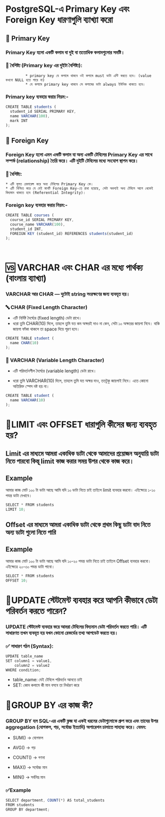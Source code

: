 
# PostgreSQL-এ Primary Key এবং Foreign Key ধারণাগুলি ব্যাখ্যা করো
## 🔑 Primary Key
### Primary Key হলো একটি কলাম বা  দুই বা ততোধিক কলামগুলোর সমষ্টি।

### 📌 বৈশিষ্ট্য (Primary key এর দুইটা বৈশিষ্ট্য):
             * primary key যে কলামে থাকবে ওই কলামে must ডাটা এন্টি করতে হবে। (value কখনো NULL হতে পারে না)
             * যে কলামে primary key থাকবে সে কলামের ডাটা always ইউনিক থাকতে হবে। 

### Primary key ব্যবহার করার নিয়ম:-

```ts
CREATE TABLE students (
  student_id SERIAL PRIMARY KEY,
  name VARCHAR(100),
  mark INT
);
```

## 🔑 Foreign Key
### Foreign Key হলো এমন একটি কলাম যা অন্য একটি টেবিলের Primary Key এর সাথে সম্পর্ক (relationship) তৈরি করে। এটি দুইটি টেবিলের মধ্যে সংযোগ স্থাপন করে।

### 📌 বৈশিষ্ট্য:
    * এটি মূলত রেফারেন্স করে অন্য টেবিলের Primary Key কে।
    * এটি নিশ্চিত করে যে যেই মানটি Foreign Key-তে রাখা হয়েছে, সেটা অবশ্যই অন্য টেবিলে আগে থেকেই বিদ্যমান থাকতে হবে (Referential Integrity)।


### Foreign key ব্যবহার করার নিয়ম:-
```ts
CREATE TABLE courses (
  course_id SERIAL PRIMARY KEY,
  course_name VARCHAR(100),
  student_id INT,
  FOREIGN KEY (student_id) REFERENCES students(student_id)
);
```
</br>

#  🆚 VARCHAR এবং CHAR এর মধ্যে পার্থক্য (বাংলায় ব্যাখ্যা)

### VARCHAR আর CHAR — দুটোই string সংরক্ষণের জন্য ব্যবহৃত হয়।

### 🔤 CHAR (Fixed Length Character)
- এটি নির্দিষ্ট দৈর্ঘ্যের (fixed length) ডেটা রাখে।
- ধরো তুমি CHAR(10) দিলে, তাহলে তুমি যত কম অক্ষরই দাও না কেন, সেটা ১০ অক্ষরের জায়গা নিবে। বাকি জায়গা ফাঁকা থাকলে তা space দিয়ে পূরণ হবে।

```ts
CREATE TABLE student (
  name CHAR(10)
);
```

### 🔡 VARCHAR (Variable Length Character)
- এটি পরিবর্তনশীল দৈর্ঘ্যের (variable length) ডেটা রাখে।

- ধরো তুমি VARCHAR(10) দিলে, তাহলে তুমি যত অক্ষর দাও, ততটুকু জায়গাই নিবে। এতে কোনো অতিরিক্ত স্পেস নষ্ট হয় না।

```ts
CREATE TABLE student (
  name VARCHAR(10)
);
```

# 📌LIMIT এবং OFFSET ধারাগুলি কীসের জন্য ব্যবহৃত হয়?

## Limit এর মাধ্যমে আমরা একাধিক ডাটা থেকে আমাদের প্রয়োজন অনুযায়ি ডাটা নিতে পারবো কিন্তূ limit কাজ করার সময় উপর থেকে কাজ করে। 
## Example
আমার কাজ মোট ১০০ টা ডাটা আছে আমি যদি ১০ ডাটা নিতে চাই তাইলে limit ব্যবহার করবো। এইক্ষেত্রে ১-১০ পযন্ত ডাটা দেখাবে।
```ts
SELECT * FROM students
LIMIT 10;
```
## Offset এর মাধ্যমে আমরা একাধিক ডাটা থেকে প্রথম কিছু ডাটা বাদ নিতে অন্য ডাটা গুলো নিতে পারি  
## Example
আমার কাজ মোট ১০০ টা ডাটা আছে আমি যদি ১০-২০ পযন্ত ডাটা নিতে চাই তাইলে Offset ব্যবহার করবো। এইক্ষেত্রে ২০-৩০ পযন্ত ডাটা পাবো।
```ts
SELECT * FROM students
OFFSET 10;
```
# 🔄UPDATE স্টেটমেন্ট ব্যবহার করে আপনি কীভাবে ডেটা পরিবর্তন করতে পারেন?
### UPDATE স্টেটমেন্ট ব্যবহার করে আমরা টেবিলের বিদ্যমান ডেটা পরিবর্তন করতে পারি। এটি সাধারণত তখন ব্যবহৃত হয় যখন কোনো রেকর্ডের তথ্য আপডেট করতে হয়।
### ✅ সাধারণ গঠন (Syntax):
```ts
UPDATE table_name
SET column1 = value1,
    column2 = value2
WHERE condition;
```
- table_name: যেই টেবিলে পরিবর্তন আনতে চাই
- SET: কোন কলামে কী মান বসবে তা নির্ধারণ করে

# 🔹GROUP BY এর কাজ কী?
### GROUP BY হল SQL-এর একটি ক্লজ যা একই ধরনের ডেটাগুলোকে গ্রুপ করে এবং তাদের উপর aggregation (যোগফল, গড়, সর্বোচ্চ ইত্যাদি) অপারেশন চালাতে সাহায্য করে। যেমন:

- SUM() → যোগফল

- AVG() → গড়

- COUNT() → গণনা

- MAX() → সর্বোচ্চ মান

- MIN() → সর্বনিম্ন মান

### ✅Example
```ts
SELECT department, COUNT(*) AS total_students
FROM students
GROUP BY department;
```





